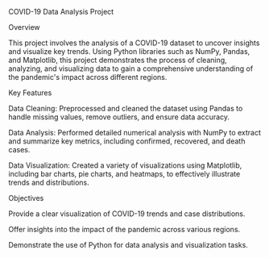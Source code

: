 COVID-19 Data Analysis Project

Overview

This project involves the analysis of a COVID-19 dataset to uncover insights and visualize key trends. Using Python libraries such as NumPy, Pandas, and Matplotlib, this project demonstrates the process of cleaning, analyzing, and visualizing data to gain a comprehensive understanding of the pandemic's impact across different regions.

Key Features

Data Cleaning: Preprocessed and cleaned the dataset using Pandas to handle missing values, remove outliers, and ensure data accuracy.

Data Analysis: Performed detailed numerical analysis with NumPy to extract and summarize key metrics, including confirmed, recovered, and death cases.

Data Visualization: Created a variety of visualizations using Matplotlib, including bar charts, pie charts, and heatmaps, to effectively illustrate trends and distributions.

Objectives

Provide a clear visualization of COVID-19 trends and case distributions.

Offer insights into the impact of the pandemic across various regions.

Demonstrate the use of Python for data analysis and visualization tasks.
